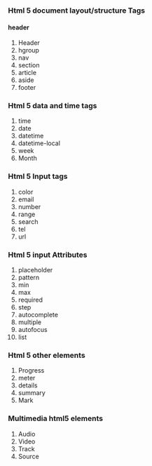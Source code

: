 ### Html 5 document layout/structure  Tags

#### header
1. Header 
2. hgroup
3. nav
4. section
5. article 
7. aside
8. footer

### Html 5 data and time tags
1. time
2. date
3. datetime
4. datetime-local
5. week
6. Month
### Html 5 Input tags

1. color
5. email
6. number
7. range
8. search
9. tel
10. url

### Html 5 input Attributes
1. placeholder
2. pattern
3. min
4. max
5. required
6. step
7. autocomplete
8. multiple
9. autofocus
10. list

### Html 5 other elements
1. Progress
2. meter
3. details
4. summary
5. Mark

### Multimedia html5 elements

1. Audio
2. Video
3. Track
4. Source